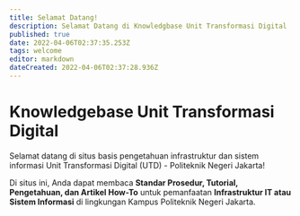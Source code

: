 ```yaml
---
title: Selamat Datang!
description: Selamat Datang di Knowledgbase Unit Transformasi Digital
published: true
date: 2022-04-06T02:37:35.253Z
tags: welcome
editor: markdown
dateCreated: 2022-04-06T02:37:28.936Z
---
```


# Knowledgebase Unit Transformasi Digital
Selamat datang di situs basis pengetahuan infrastruktur dan sistem informasi Unit Transformasi Digital (UTD) -  Politeknik Negeri Jakarta!

Di situs ini, Anda dapat membaca **Standar Prosedur, Tutorial, Pengetahuan, dan Artikel How-To** untuk pemanfaatan **Infrastruktur IT atau Sistem Informasi** di lingkungan Kampus Politeknik Negeri Jakarta.